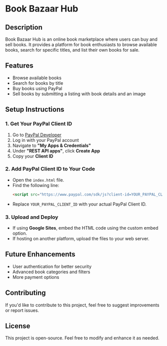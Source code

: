 # Book Bazaar Hub

## Description
Book Bazaar Hub is an online book marketplace where users can buy and sell books. It provides a platform for book enthusiasts to browse available books, search for specific titles, and list their own books for sale.

## Features
- Browse available books
- Search for books by title
- Buy books using PayPal
- Sell books by submitting a listing with book details and an image

## Setup Instructions

### 1. Get Your PayPal Client ID
1. Go to [PayPal Developer](https://developer.paypal.com/)
2. Log in with your PayPal account
3. Navigate to **"My Apps & Credentials"**
4. Under **"REST API apps"**, click **Create App**
5. Copy your **Client ID**

### 2. Add PayPal Client ID to Your Code
- Open the `index.html` file.
- Find the following line:
  ```html
  <script src="https://www.paypal.com/sdk/js?client-id=YOUR_PAYPAL_CLIENT_ID&currency=USD"></script>
  ```
- Replace `YOUR_PAYPAL_CLIENT_ID` with your actual PayPal Client ID.

### 3. Upload and Deploy
- If using **Google Sites**, embed the HTML code using the custom embed option.
- If hosting on another platform, upload the files to your web server.

## Future Enhancements
- User authentication for better security
- Advanced book categories and filters
- More payment options

## Contributing
If you'd like to contribute to this project, feel free to suggest improvements or report issues.

## License
This project is open-source. Feel free to modify and enhance it as needed.

